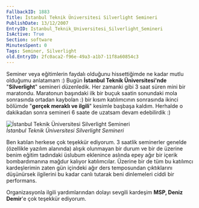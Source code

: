```yaml
---
FallbackID: 1883
Title: İstanbul Teknik Üniversitesi Silverlight Semineri
PublishDate: 13/12/2007
EntryID: Istanbul_Teknik_Universitesi_Silverlight_Semineri
IsActive: True
Section: software
MinutesSpent: 0
Tags: Seminer, Silverlight
old.EntryID: 2fc0aca2-f96e-49a3-a1b7-11f8a60854c3
---
```

Seminer veya eğitimlerin faydalı olduğunu hissettiğimde ne kadar mutlu
olduğumu anlatamam :) Bugün **İstanbul Teknik Üniversitesi'nde**
"**Silverlight**" semineri düzenledik. Her zamanki gibi 3 saat süren
mini bir maratondu. Maratonun başındaki ilk bir buçuk saatin sonundaki
mola sonrasında ortadan kaybolan :) bir kısım katılımcının sonrasında
ikinci bölümde "**gerçek meraklı ve ilgili**" kesimle başbaşa kaldım.
Herhalde o dakikadan sonra semineri 6 saate de uzatsam devam edebilirdik
:)

![İstanbul Teknik Üniversitesi Silverlight
Semineri](media/Istanbul_Teknik_Universitesi_Silverlight_Semineri/12122007_1.jpg)\
*İstanbul Teknik Üniversitesi Silverlight Semineri*

Ben katılan herkese çok teşekkür ediyorum. 3 saatlik seminerler genelde
(özellikle yazılım alanında) alışık olunmayan bir durum ve bir de
üzerine benim eğitim tadındaki üslubum eklenince aslında epey ağır bir
içerik bombardımanına mağdur kalıyor katılımcılar. Üzerine bir de tüm bu
katılımcı kardeşlerimin zaten gün içindeki ağır ders temposundan
çıktıklarını düşünürsek ilgilerini bu kadar canlı tutarak beni
dinlemeleri ciddi bir performans.

Organizasyonla ilgili yardımlarından dolayı sevgili kardeşim **MSP,
Deniz Demir**'e çok teşekkür ediyorum.


